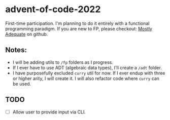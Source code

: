 # advent-of-code-2022
First-time participation. I'm planning to do it entirely with a functional programming paradigm. If you are new to FP, please checkout: [Mostly Adequate](https://github.com/MostlyAdequate/mostly-adequate-guide) on github.

## Notes:
- I will be adding utils to `/fp` folders as I progress.
- If I ever have to use ADT (algebraic data types), I'll create a `/adt` folder.
- I have purposefully excluded `curry` util for now. If I ever endup with three or higher arity, I will create it. I will also refactor code where `curry` can be used.

## TODO
- [ ] Allow user to provide input via CLI.

